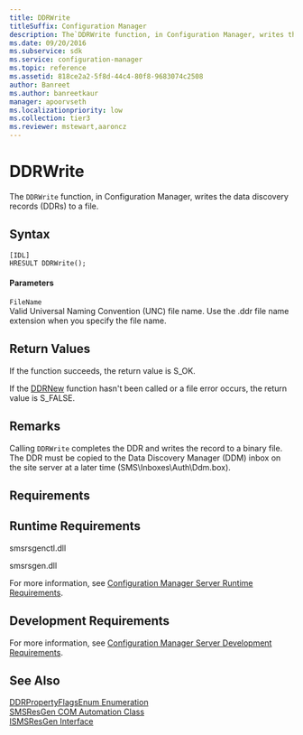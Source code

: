 ```yaml
---
title: DDRWrite
titleSuffix: Configuration Manager
description: The`DDRWrite function, in Configuration Manager, writes the data discovery records (DDRs) to a file.
ms.date: 09/20/2016
ms.subservice: sdk
ms.service: configuration-manager
ms.topic: reference
ms.assetid: 818ce2a2-5f8d-44c4-80f8-9683074c2508
author: Banreet
ms.author: banreetkaur
manager: apoorvseth
ms.localizationpriority: low
ms.collection: tier3
ms.reviewer: mstewart,aaroncz 
---
```

# DDRWrite
The `DDRWrite` function, in Configuration Manager, writes the data discovery records (DDRs) to a file.  

## Syntax  

```  
[IDL]  
HRESULT DDRWrite();  
```  

#### Parameters  
 `FileName`  
 Valid Universal Naming Convention (UNC) file name. Use the .ddr file name extension when you specify the file name.  

## Return Values  
 If the function succeeds, the return value is S_OK.  

 If the [DDRNew](../../../../../develop/reference/core/servers/configure/ddrnew.md) function hasn't been called or a file error occurs, the return value is S_FALSE.  

## Remarks  
 Calling `DDRWrite` completes the DDR and writes the record to a binary file. The DDR must be copied to the Data Discovery Manager (DDM) inbox on the site server at a later time (SMS\Inboxes\Auth\Ddm.box).  

## Requirements  

## Runtime Requirements  
 smsrsgenctl.dll  

 smsrsgen.dll  

 For more information, see [Configuration Manager Server Runtime Requirements](../../../../../develop/core/reqs/server-runtime-requirements.md).  

## Development Requirements  
 For more information, see [Configuration Manager Server Development Requirements](../../../../../develop/core/reqs/server-development-requirements.md).  

## See Also  
 [DDRPropertyFlagsEnum Enumeration](../../../../../develop/reference/core/servers/configure/ddrpropertyflagsenum-enumeration.md)   
 [SMSResGen COM Automation Class](../../../../../develop/reference/core/servers/configure/smsresgen-com-automation-class.md)   
 [ISMSResGen Interface](../../../../../develop/reference/core/servers/configure/ismsresgen-interface.md)
